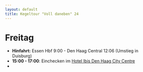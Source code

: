 ```yaml
---
layout: default
title: Kegeltour "Voll daneben" 24
---
```


# Freitag

- **Hinfahrt:** Essen Hbf 9:00 - Den Haag Central 12:06 (Umstieg in Duisburg)
- **15:00 - 17:00**: Einchecken im [Hotel Ibis Den Haag City Centre](https://maps.app.goo.gl/kHZ42AvAyrd6nbnY6) 
- 
